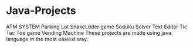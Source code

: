 # Java-Projects
ATM SYSTEM
Parking Lot
SnakeLdder game
Soduku Solver
Text Editor
Tic Tac Toe game
Vending Machine
These projects are made using java language in the most easiest way.

